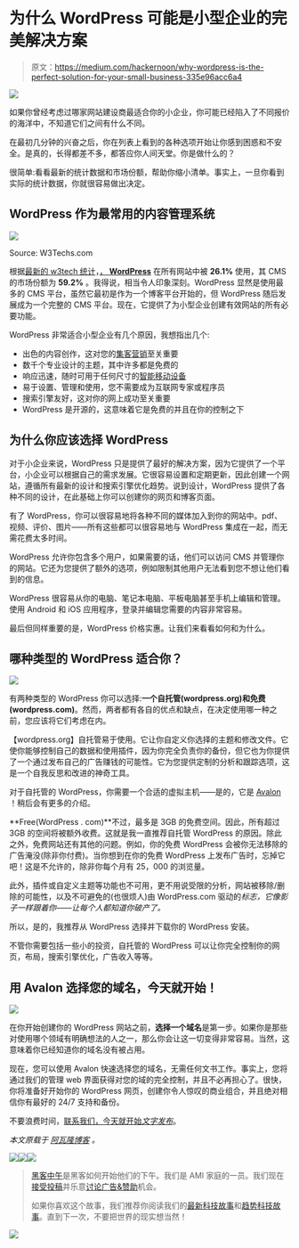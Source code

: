 # 为什么 WordPress 可能是小型企业的完美解决方案

> 原文：<https://medium.com/hackernoon/why-wordpress-is-the-perfect-solution-for-your-small-business-335e96acc6a4>

![](img/98216cf7d80f8f12f81a3eba29c20bbd.png)

如果你曾经考虑过哪家网站建设商最适合你的小企业，你可能已经陷入了不同报价的海洋中，不知道它们之间有什么不同。

在最初几分钟的兴奋之后，你在列表上看到的各种选项开始让你感到困惑和不安全。是真的，长得都差不多，都答应你人间天堂。你是做什么的？

很简单:看看最新的统计数据和市场份额，帮助你缩小清单。事实上，一旦你看到实际的统计数据，你就很容易做出决定。

## WordPress 作为最常用的内容管理系统

![](img/9fd7642f85105f83cc50218ba1124067.png)

Source: W3Techs.com

根据[最新的 w3tech 统计](http://w3techs.com/technologies/overview/content_management/all)，[， **WordPress**](https://hackernoon.com/tagged/wordpress) 在所有网站中被 **26.1%** 使用，其 CMS 的市场份额为 **59.2%** 。我得说，相当令人印象深刻。WordPress 显然是使用最多的 CMS 平台，虽然它最初是作为一个博客平台开始的，但 WordPress 随后发展成为一个完整的 CMS 平台。现在，它提供了为小型企业创建有效网站的所有必要功能。

WordPress 非常适合小型企业有几个原因，我想指出几个:

*   出色的内容创作，这对您的[集客营销](http://www.avalon.host/blog/growth-hacking-or-inbound-marketing-which-is-better-for-your-online-business/)至关重要
*   数千个专业设计的主题，其中许多都是免费的
*   响应迅速，随时可用于任何尺寸的[智能移动设备](http://www.avalon.host/blog/most-important-web-design-trends-for-2016/)
*   易于设置、管理和使用，您不需要成为互联网专家或程序员
*   搜索引擎友好，这对你的网上成功至关重要
*   WordPress 是开源的，这意味着它是免费的并且在你的控制之下

## 为什么你应该选择 WordPress

对于小企业来说，WordPress 只是提供了最好的解决方案，因为它提供了一个平台，小企业可以根据自己的需求发展。它很容易设置和定期更新，因此创建一个网站，遵循所有最新的设计和搜索引擎优化趋势。说到设计，WordPress 提供了各种不同的设计，在此基础上你可以创建你的网页和博客页面。

有了 WordPress，你可以很容易地将各种不同的媒体加入到你的网站中。pdf、视频、评价、图片——所有这些都可以很容易地与 WordPress 集成在一起，而无需花费太多时间。

WordPress 允许你包含多个用户，如果需要的话，他们可以访问 CMS 并管理你的网站。它还为您提供了额外的选项，例如限制其他用户无法看到您不想让他们看到的信息。

WordPress 很容易从你的电脑、笔记本电脑、平板电脑甚至手机上编辑和管理。使用 Android 和 iOS 应用程序，登录并编辑您需要的内容非常容易。

最后但同样重要的是，WordPress 价格实惠。让我们来看看如何和为什么。

## 哪种类型的 WordPress 适合你？

![](img/20e4763275863bfe7a233eea78a83843.png)

有两种类型的 WordPress 你可以选择:**一个自托管(wordpress.org)**和**免费(wordpress.com)**。然而，两者都有各自的优点和缺点，在决定使用哪一种之前，您应该将它们考虑在内。

【wordpress.org】自托管易于使用。它让你自定义你选择的主题和修改文件。它使你能够控制自己的数据和使用插件，因为你完全负责你的备份，但它也为你提供了一个通过发布自己的广告赚钱的可能性。它为您提供定制的分析和跟踪选项，这是一个自我反思和改进的神奇工具。

对于自托管的 WordPress，你需要一个合适的虚拟主机——是的，它是 [Avalon](https://www.avalon.host/) ！稍后会有更多的介绍。

**Free(WordPress . com)**不过，最多是 3GB 的免费空间。因此，所有超过 3GB 的空间将被额外收费。这就是我一直推荐自托管 WordPress 的原因。除此之外，免费网站还有其他的问题。例如，你的免费 WordPress 会被你无法移除的广告淹没(除非你付费)。当你想到在你的免费 WordPress 上发布广告时，忘掉它吧！这是不允许的，除非你每个月有 25，000 的浏览量。

此外，插件或自定义主题等功能也不可用，更不用说受限的分析，网站被移除/删除的可能性，以及不可避免的(也很烦人)由 WordPress.com 驱动的*标志，它像影子一样跟着你——让每个人都知道你破产了。*

所以，是的，我推荐从 WordPress 选择并下载你的 WordPress 安装。

不管你需要包括一些小的投资，自托管的 WordPress 可以让你完全控制你的网页，布局，搜索引擎优化，广告收入等等。

## 用 Avalon 选择您的域名，今天就开始！

![](img/b50790cd4ac3630852b119edf8a17a0f.png)

在你开始创建你的 WordPress 网站之前，**选择一个域名**是第一步。如果你是那些对使用哪个领域有明确想法的人之一，那么你会让这一切变得非常容易。当然，这意味着你已经知道你的域名没有被占用。

现在，您可以使用 Avalon 快速选择您的域名，无需任何文书工作。事实上，您将通过我们的管理 web 界面获得对您的域的完全控制，并且不必再担心了。很快，你将准备好开始你的 WordPress 网页，创建你令人惊叹的商业组合，并且绝对相信你有最好的 24/7 支持和备份。

不要浪费时间，[联系我们，今天就开始*文字发布*](https://www.avalon.host/)。

*本文原载于* [*阿瓦隆博客*](http://www.avalon.host/blog/why-is-wordpress-a-perfect-solution-for-your-small-business/) *。*

[![](img/50ef4044ecd4e250b5d50f368b775d38.png)](http://bit.ly/HackernoonFB)[![](img/979d9a46439d5aebbdcdca574e21dc81.png)](https://goo.gl/k7XYbx)[![](img/2930ba6bd2c12218fdbbf7e02c8746ff.png)](https://goo.gl/4ofytp)

> [黑客中午](http://bit.ly/Hackernoon)是黑客如何开始他们的下午。我们是 AMI 家庭的一员。我们现在[接受投稿](http://bit.ly/hackernoonsubmission)并乐意[讨论广告&赞助](mailto:partners@amipublications.com)机会。
> 
> 如果你喜欢这个故事，我们推荐你阅读我们的[最新科技故事](http://bit.ly/hackernoonlatestt)和[趋势科技故事](https://hackernoon.com/trending)。直到下一次，不要把世界的现实想当然！

[![](img/be0ca55ba73a573dce11effb2ee80d56.png)](https://goo.gl/Ahtev1)